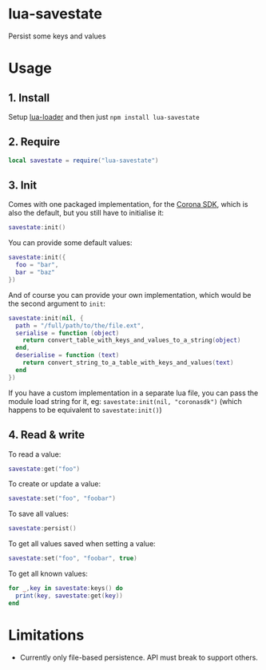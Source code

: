 # lua-savestate

Persist some keys and values

# Usage

## 1. Install
Setup [lua-loader](https://github.com/wscherphof/lua-loader) and then just `npm install lua-savestate`

## 2. Require
```lua
local savestate = require("lua-savestate")
```

## 3. Init
Comes with one packaged implementation, for the [Corona SDK](http://www.coronalabs.com/products/corona-sdk/), which is also the default, but you still have to initialise it:
```lua
savestate:init()
```
You can provide some default values:
```lua
savestate:init({
  foo = "bar",
  bar = "baz"
})
```
And of course you can provide your own implementation, which would be the second argument to `init`:
```lua
savestate:init(nil, {
  path = "/full/path/to/the/file.ext",
  serialise = function (object)
    return convert_table_with_keys_and_values_to_a_string(object)
  end,
  deserialise = function (text)
    return convert_string_to_a_table_with_keys_and_values(text)
  end
})
```
If you have a custom implementation in a separate lua file, you can pass the module load string for it, eg: `savestate:init(nil, "coronasdk")` (which happens to be equivalent to `savestate:init()`)

## 4. Read & write
To read a value:
```lua
savestate:get("foo")
```
To create or update a value:
```lua
savestate:set("foo", "foobar")
```
To save all values:
```lua
savestate:persist()
```
To get all values saved when setting a value:
```lua
savestate:set("foo", "foobar", true)
```
To get all known values:
```lua
for _,key in savestate:keys() do
  print(key, savestate:get(key))
end
```

# Limitations

- Currently only file-based persistence. API must break to support others.
